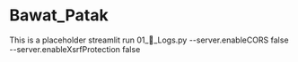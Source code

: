 # Bawat_Patak
This is a placeholder
streamlit run 01_📄_Logs.py --server.enableCORS false --server.enableXsrfProtection false